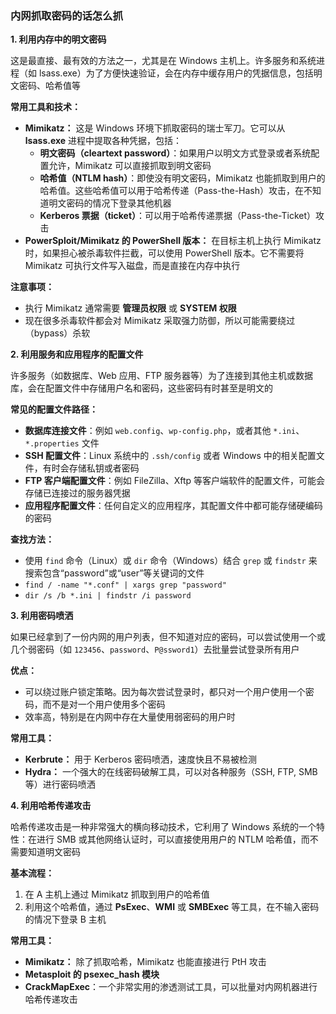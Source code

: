 ### 内网抓取密码的话怎么抓

**1. 利用内存中的明文密码**

这是最直接、最有效的方法之一，尤其是在 Windows 主机上。许多服务和系统进程（如 lsass.exe）为了方便快速验证，会在内存中缓存用户的凭据信息，包括明文密码、哈希值等

**常用工具和技术：**

- **Mimikatz：** 这是 Windows 环境下抓取密码的瑞士军刀。它可以从 **lsass.exe** 进程中提取各种凭据，包括：
  - **明文密码（cleartext password）**：如果用户以明文方式登录或者系统配置允许，Mimikatz 可以直接抓取到明文密码
  - **哈希值（NTLM hash）**：即使没有明文密码，Mimikatz 也能抓取到用户的哈希值。这些哈希值可以用于哈希传递（Pass-the-Hash）攻击，在不知道明文密码的情况下登录其他机器
  - **Kerberos 票据（ticket）**：可以用于哈希传递票据（Pass-the-Ticket）攻击
- **PowerSploit/Mimikatz 的 PowerShell 版本：** 在目标主机上执行 Mimikatz 时，如果担心被杀毒软件拦截，可以使用 PowerShell 版本。它不需要将 Mimikatz 可执行文件写入磁盘，而是直接在内存中执行

**注意事项：**

- 执行 Mimikatz 通常需要 **管理员权限** 或 **SYSTEM 权限**
- 现在很多杀毒软件都会对 Mimikatz 采取强力防御，所以可能需要绕过（bypass）杀软

**2. 利用服务和应用程序的配置文件**

许多服务（如数据库、Web 应用、FTP 服务器等）为了连接到其他主机或数据库，会在配置文件中存储用户名和密码，这些密码有时甚至是明文的

**常见的配置文件路径：**

- **数据库连接文件**：例如 `web.config`、`wp-config.php`，或者其他 `*.ini`、`*.properties` 文件
- **SSH 配置文件**：Linux 系统中的 `.ssh/config` 或者 Windows 中的相关配置文件，有时会存储私钥或者密码
- **FTP 客户端配置文件**：例如 FileZilla、Xftp 等客户端软件的配置文件，可能会存储已连接过的服务器凭据
- **应用程序配置文件**：任何自定义的应用程序，其配置文件中都可能存储硬编码的密码

**查找方法：**

- 使用 `find` 命令（Linux）或 `dir` 命令（Windows）结合 `grep` 或 `findstr` 来搜索包含“password”或“user”等关键词的文件
- `find / -name "*.conf" | xargs grep "password"`
- `dir /s /b *.ini | findstr /i password`

**3. 利用密码喷洒**

如果已经拿到了一份内网的用户列表，但不知道对应的密码，可以尝试使用一个或几个弱密码（如 `123456`、`password`、`P@ssword1`）去批量尝试登录所有用户

**优点：**

- 可以绕过账户锁定策略。因为每次尝试登录时，都只对一个用户使用一个密码，而不是对一个用户使用多个密码
- 效率高，特别是在内网中存在大量使用弱密码的用户时

**常用工具：**

- **Kerbrute：** 用于 Kerberos 密码喷洒，速度快且不易被检测
- **Hydra：** 一个强大的在线密码破解工具，可以对各种服务（SSH, FTP, SMB 等）进行密码喷洒

**4. 利用哈希传递攻击**

哈希传递攻击是一种非常强大的横向移动技术，它利用了 Windows 系统的一个特性：在进行 SMB 或其他网络认证时，可以直接使用用户的 NTLM 哈希值，而不需要知道明文密码

**基本流程：**

1. 在 A 主机上通过 Mimikatz 抓取到用户的哈希值
2. 利用这个哈希值，通过 **PsExec**、**WMI** 或 **SMBExec** 等工具，在不输入密码的情况下登录 B 主机

**常用工具：**

- **Mimikatz：** 除了抓取哈希，Mimikatz 也能直接进行 PtH 攻击
- **Metasploit 的 psexec_hash 模块**
- **CrackMapExec**：一个非常实用的渗透测试工具，可以批量对内网机器进行哈希传递攻击